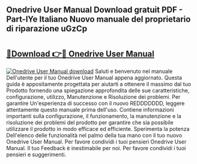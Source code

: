 ## Onedrive User Manual Download gratuit PDF - Part-lYe Italiano Nuovo manuale del proprietario di riparazione uGzCp

# <h2><a href="http://dfd7dvk.blite.top/?on=Onedrive+User+Manual">🔗Download 👉🔴 Onedrive User Manual</a></h2>

[![Onedrive User Manual download](https://i.imgur.com/lujVjoI.png)](http://dfd7dvk.blite.top/?on=Onedrive+User+Manual)
Saluti e benvenuto nel manuale Dell'utente per il tuo Onedrive User Manual appena aggiornato. Questa guida è appositamente progettata per aiutarti a ottenere il massimo dal tuo Prodotto fornendo una spiegazione approfondita delle sue caratteristiche, configurazione, utilizzo, Manutenzione e Risoluzione dei problemi. Per garantire Un'esperienza di successo con il nuovo REDDDDDDD, leggere attentamente questo manuale prima dell'uso. Contiene informazioni importanti sulla configurazione, il funzionamento, la manutenzione e la risoluzione dei problemi del prodotto per garantire che sia possibile utilizzare il prodotto in modo efficace ed efficiente. Sperimenta la potenza Dell'elenco delle funzionalità nel palmo della tua mano con il tuo nuovo Onedrive User Manual. Per favore condividi i tuoi pensieri Onedrive User Manual. Il tuo Feedback è inestimabile per noi. Per favore condividi i tuoi pensieri e suggerimenti.
